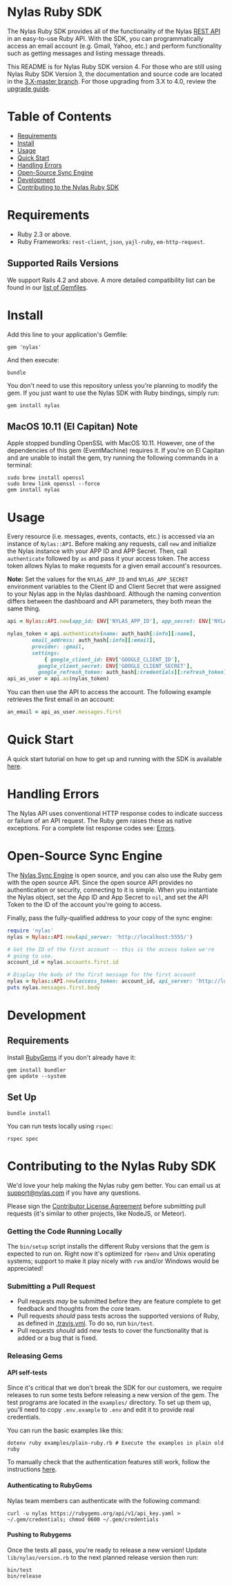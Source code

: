 # Nylas Ruby SDK 

The Nylas Ruby SDK provides all of the functionality of the Nylas [REST API](https://docs.nylas.com/reference) in an easy-to-use Ruby API. With the SDK, you can programmatically access an email account (e.g. Gmail, Yahoo, etc.) and perform functionality such as getting messages and listing message threads.

This README is for Nylas Ruby SDK version 4. For those who are still using Nylas Ruby SDK Version 3, the documentation and source code are located in the [3.X-master branch](https://github.com/nylas/nylas-ruby/tree/3.X-master). For those upgrading from 3.X to 4.0, review the [upgrade guide](https://github.com/nylas/nylas-ruby/wiki/Upgrading-from-3.X-to-4.0).

# Table of Contents

* [Requirements](#requirements)
* [Install](#install)
* [Usage](#usage)
* [Quick Start](#quick-start)
* [Handling Errors](#handling-errors)
* [Open-Source Sync Engine](#open-source-sync-engine)
* [Development](#development)
* [Contributing to the Nylas Ruby SDK](#contributing-to-the-nylas-ruby-sdk)

# Requirements

- Ruby 2.3 or above.
- Ruby Frameworks: ```rest-client```, ```json```, ```yajl-ruby```, ```em-http-request```.

## Supported Rails Versions

We support Rails 4.2 and above. A more detailed compatibility list can be found in our [list of Gemfiles](gemfiles).

# Install

Add this line to your application's Gemfile:

```shell
gem 'nylas'
```

And then execute:

```shell
bundle
```

You don't need to use this repository unless you're planning to modify the gem. If you just want to use the Nylas SDK with Ruby bindings, simply run:

```shell
gem install nylas
```

## MacOS 10.11 (El Capitan) Note

Apple stopped bundling OpenSSL with MacOS 10.11. However, one of the dependencies of this gem (EventMachine) requires it. If you're on El Capitan and are unable to install the gem, try running the following commands in a terminal:

```
sudo brew install openssl
sudo brew link openssl --force
gem install nylas
```

# Usage

Every resource (i.e. messages, events, contacts, etc.) is accessed via an instance of ```Nylas::API```. Before making any requests, call ```new``` and initialize the Nylas instance with your APP ID and APP Secret. Then, call ```authenticate``` followed by ```as``` and pass it your access token. The access token allows Nylas to make requests for a given email account's resources.

**Note:** Set the values for the ```NYLAS_APP_ID``` and ```NYLAS_APP_SECRET``` environment variables to the Client ID and Client Secret that were assigned to your Nylas app in the Nylas dashboard. Although the naming convention differs between the dashboard and API parameters, they both mean the same thing.

```ruby
api = Nylas::API.new(app_id: ENV['NYLAS_APP_ID'], app_secret: ENV['NYLAS_APP_SECRET'])

nylas_token = api.authenticate(name: auth_hash[:info][:name], 
        email_address: auth_hash[:info][:email], 
        provider: :gmail, 
        settings: 
            { google_client_id: ENV['GOOGLE_CLIENT_ID'], 
          google_client_secret: ENV['GOOGLE_CLIENT_SECRET'],
          google_refresh_token: auth_hash[:credentials][:refresh_token] })
api_as_user = api.as(nylas_token)
```

You can then use the API to access the account. The following example retrieves the first email in an account:

```ruby
an_email = api_as_user.messages.first
```

# Quick Start

A quick start tutorial on how to get up and running with the SDK is available [here](https://docs.nylas.com/docs/ruby-quick-start).

# Handling Errors
The Nylas API uses conventional HTTP response codes to indicate success or failure of an API request. The Ruby gem raises these as native exceptions. For a complete list response codes see: [Errors](https://docs.nylas.com/reference#errors).

# Open-Source Sync Engine

The [Nylas Sync Engine](http://github.com/nylas/sync-engine) is open source, and you can also use the Ruby gem with the open source API. Since the open source API provides no authentication or security, connecting to it is simple. When you instantiate the Nylas object, set the App ID and App Secret to `nil`, and set the API Token to the ID of the account you're going to access. 

Finally, pass the fully-qualified address to your copy of the sync engine:

```ruby
require 'nylas'
nylas = Nylas::API.new(api_server: 'http://localhost:5555/')

# Get the ID of the first account -- this is the access token we're
# going to use.
account_id = nylas.accounts.first.id

# Display the body of the first message for the first account
nylas = Nylas::API.new(access_token: account_id, api_server: 'http://localhost:5555/')
puts nylas.messages.first.body
```

# Development

## Requirements

Install [RubyGems](https://rubygems.org/pages/download) if you don't already have it:

```shell
gem install bundler
gem update --system
```

## Set Up

```shell
bundle install
```

You can run tests locally using ```rspec```:

```shell
rspec spec
```

# Contributing to the Nylas Ruby SDK

We'd love your help making the Nylas ruby gem better. You can email us at [support@nylas.com](mailto:support@nylas.com) if you have any questions.

Please sign the [Contributor License Agreement](https://goo.gl/forms/lKbET6S6iWsGoBbz2) before submitting pull requests (it's similar to other projects, like NodeJS, or Meteor).

### Getting the Code Running Locally

The `bin/setup` script installs the different Ruby versions that the gem is expected to run on. Right now it's optimized for ```rbenv``` and Unix operating systems; support to make it play nicely with ```rvm``` and/or Windows would be appreciated!

### Submitting a Pull Request

* Pull requests *may* be submitted before they are feature complete to get feedback and thoughts from the core team.
* Pull requests *should* pass tests across the supported versions of Ruby, as defined in [.travis.yml](./.travis.yml). To do so, run `bin/test`.
* Pull requests *should* add new tests to cover the functionality that is added or a bug that is fixed.

### Releasing Gems

#### API self-tests

Since it's critical that we don't break the SDK for our customers, we require releases to run some tests before releasing a new version of the gem. The test programs are located in the ```examples/``` directory. To set up them up, you'll need to copy `.env.example` to `.env` and edit it to provide real credentials.

You can run the basic examples like this:
```shell
dotenv ruby examples/plain-ruby.rb # Execute the examples in plain old ruby
```
To manually check that the authentication features still work, follow the instructions [here](./examples/authentication/README.md).

#### Authenticating to RubyGems

Nylas team members can authenticate with the following command:

```
curl -u nylas https://rubygems.org/api/v1/api_key.yaml > ~/.gem/credentials; chmod 0600 ~/.gem/credentials
```

#### Pushing to Rubygems

Once the tests all pass, you're ready to release a new version!
Update `lib/nylas/version.rb` to the next planned release version then run:

```
bin/test
bin/release
```
